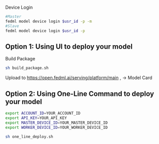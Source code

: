 Device Login
```sh
#Master
fedml model device login $usr_id -p -m
#Slave
fedml model device login $usr_id -p
```

## Option 1: Using UI to deploy your model
Build Package
```sh
sh build_package.sh
```
Upload to https://open.fedml.ai/serving/platform/main , -> Model Card
## Option 2: Using One-Line Command to deploy your model
```sh
export ACCOUNT_ID=YOUR_ACCOUNT_ID
export API_KEY=YOUR_API_KEY
export MASTER_DEVICE_ID=YOUR_MASTER_DEVICE_ID
export WORKER_DEVICE_ID=YOUR_WORKER_DEVICE_ID

sh one_line_deploy.sh
```